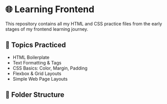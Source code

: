 # 🌐 Learning Frontend

This repository contains all my HTML and CSS practice files from the early stages of my frontend learning journey.

## 🧠 Topics Practiced

- HTML Boilerplate
- Text Formatting & Tags
- CSS Basics: Color, Margin, Padding
- Flexbox & Grid Layouts
- Simple Web Page Layouts

## 📁 Folder Structure

